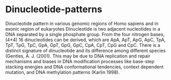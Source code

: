 # Dinucleotide-patterns
Dinucleotide pattern in various genomic regions of Homo sapiens and in exonic region of eukaryotes
Dinucleotide is two adjacent nucleotides in a DNA separated by a single phosphate group. From the four nitrogen bases, (4*4) 16 dinucleotides can be derived, which are ApA,  ApT, ApG, ApC, TpA, TpT, TpG, TpC, GpA, GpT, GpG, GpC, CpA, CpT, CpG and CpC. There is a distinct signature of dinucleotide and its difference among different species (Gentles, A. J. (2001). This may be due to DNA replication and repair mechanisms and biases in DNA modification processes like base-step stacking energies and DNA conformational tendencies, context dependent mutation, and DNA methylation patterns (Karlin 1998).

